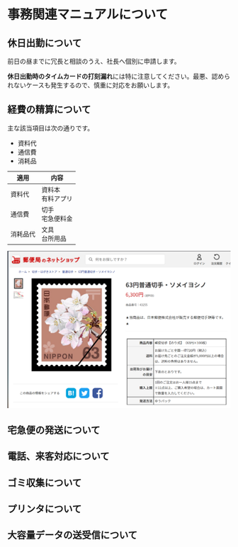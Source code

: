 # 事務関連マニュアルについて
## 休日出勤について
前日の昼までに冗長と相談のうえ、社長へ個別に申請します。

**休日出勤時のタイムカードの打刻漏れ**には特に注意してください。最悪、認められないケースも発生するので、慎重に対応をお願いします。
## 経費の精算について
主な該当項目は次の通りです。
- 資料代
- 通信費
- 消耗品

| 適用　|内容
|-- |--
|資料代|資料本<br>有料アプリ
|通信費|切手<br>宅急便料金
|消耗品代|文具<br>台所用品

![切手代](img\Sample1.png)

## 宅急便の発送について
## 電話、来客対応について
## ゴミ収集について
## プリンタについて
## 大容量データの送受信について

